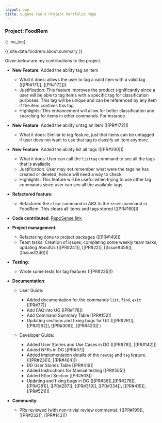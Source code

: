 ```yaml
---
layout: ppp
title: Eugene Tan's Project Portfolio Page
---
```


<!-- markdownlint-disable-next-line blanks-around-headers -->
### Project: FoodRem
{: .no_toc}

<!-- markdownlint-disable-next-line proper-names -->
{{ site.data.foodrem.about.summary }}

Given below are my contributions to the project.

* **New Feature**: Added the ability tag an item

  * What it does: allows the user to tag a valid item with a valid tag ([[PR#171]], [[PR#172]])
  * Justification: This feature improves the product significantly since a user will be able to tag items with a specific tag for classification purposes. This tag will be unique and can be referenced by any item if the item contains this tag
  * Highlights: This enhancement will allow for better classification and searching for items in other commands. For instance

* **New Feature**: Added the ability untag an item ([[PR#172]])
  * What it does: Similar to tag feature, just that items can be untagged if user does not want to use that tag to classify an item anymore.

* **New Feature**: Added the ability list all tags ([[PR#200]])

  * What it does: User can call the `listtag` command to see all the tags that is available
  * Justification: User may not remember what were the tags he has created or deleted, hence will need a way to  check
  * Highlights: This feature will be useful when trying to use other tag commands since user can see all the available tags

* **Refactored feature**:
  * Refactored the `clear` command in AB3 to the `reset` command in FoodRem. This clears all items and tags stored ([[PR#160]])

* **Code contributed**: [RepoSense link](https://nus-cs2103-ay2223s1.github.io/tp-dashboard/?search=&sort=groupTitle&sortWithin=title&timeframe=commit&mergegroup=&groupSelect=groupByRepos&breakdown=true&checkedFileTypes=docs~functional-code~test-code~other&since=2022-09-16&tabOpen=true&tabType=authorship&tabAuthor=Eugenetanwl3881&tabRepo=AY2223S1-CS2103T-W16-2%2Ftp%5Bmaster%5D&authorshipIsMergeGroup=false&authorshipFileTypes=functional-code&authorshipIsBinaryFileTypeChecked=false&authorshipIsIgnoredFilesChecked=false)

* **Project management**:
  * Refactoring done to project packages ([[PR#149]])
  * Team tasks: Creation of issues, completing some weekly team tasks, updating AboutUs ([[PR#241]], [[PR#22]], [[Issue#456]], [[Issue#240]])

* **Testing**:
  * Wrote some tests for tag features ([[PR#235]])

* **Documentation**:

  * User Guide:
    * Added documentation for the commands `list`, `find`, `exit` [[PR#77]]
    * Add FAQ into UG [[PR#178]]
    * Add Command Summary Table [[PR#152]]
    * Updating sections and fixing bugs for UG ([[PR#261]], [[PR#292]], [[PR#306]], [[PR#420]] )

  * Developer Guide:
    * Added User Stories and Use Cases in DG ([[PR#79]], [[PR#142]])
    * Added NFRs in DG [[PR#57]]
    * Added implementation details of the `newtag` and `tag` feature. ([[PR#230]], [[PR#464]])
    * DG User Stories Table  [[PR#419]]
    * Added Instructions for Manual testing [[PR#505]]
    * Added Effort Section [[PR#503]]
    * Updating and fixing bugs in DG ([[PR#36]],[[PR#278]], [[PR#281]], [[PR#287]], [[PR#319]], [[PR#334]], [[PR#419]], [[PR#521]])

* **Community**:

  * PRs reviewed (with non-trivial review comments): ([[PR#199]], [[PR#232]], [[PR#143]])
